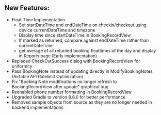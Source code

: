 ## New Features:
- Float Time Implementation 
  - Set startDateTime and endDateTime on checkin/checkout using device currentDateTime and timezone
  - Display time since startDateTime in BookingRecordView
  - If marked as returned, compare against endDateTime rather than currentDateTime
  - get average of all returned booking floattimes of the day and display in Reports page (Early implementation)
- Replaced CheckOutSuccess dialog with BookingRecordView for uniformity
- Pass BookingNote instead of updating directly in ModifyBookingNotes (Airtable API Ratelimit Optimization)
- Fix "Booking Note modifications no longer refresh to BookingRecordView after update" graphical bug
- Reenabled phone number formatting in BookingRecordView
- Upgraded Gradle to version 8.8.0 for better performance
- Removed sample objects from source as they are no longer needed in backend implementations